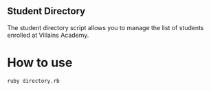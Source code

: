 ## Student Directory ##

The student directory script allows you to manage the list of students enrolled at Villains Academy.

# How to use #

```shell
ruby directory.rb
```
